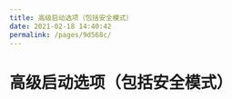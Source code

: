 ```yaml
---
title: 高级启动选项（包括安全模式）
date: 2021-02-18 14:40:42
permalink: /pages/9d568c/
---
```

# 高级启动选项（包括安全模式）
